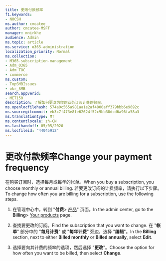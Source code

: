 ```yaml
---
title: 更改付款频率
f1.keywords:
- NOCSH
ms.author: cmcatee
author: cmcatee-MSFT
manager: mnirkhe
audience: Admin
ms.topic: article
ms.service: o365-administration
localization_priority: Normal
ms.collection:
- M365-subscription-management
- Adm_O365
- Adm_TOC
- commerce
ms.custom:
- TopSMBIssues
- okr_SMB
search.appverid:
- MET150
description: 了解如何更改为你的业务订阅计费的频率。
ms.openlocfilehash: 574a0c565a981aa1e2af4800aff379bbb6e9692c
ms.sourcegitcommit: eb3c7f473e8fe62624f52c9bb38dcd6a96fa58a3
ms.translationtype: MT
ms.contentlocale: zh-CN
ms.lasthandoff: 05/05/2020
ms.locfileid: "44045912"
---
```

# <a name="change-your-payment-frequency"></a><span data-ttu-id="880c2-103">更改付款频率</span><span class="sxs-lookup"><span data-stu-id="880c2-103">Change your payment frequency</span></span>

<span data-ttu-id="880c2-104">在购买订阅时，选择每月或每年的帐单。</span><span class="sxs-lookup"><span data-stu-id="880c2-104">When you buy a subscription, you choose monthly or annual billing.</span></span> <span data-ttu-id="880c2-105">若要更改订阅的计费频率，请执行以下步骤。</span><span class="sxs-lookup"><span data-stu-id="880c2-105">To change how often you are billing for a subscription, use the following steps.</span></span>

1. <span data-ttu-id="880c2-106">在管理中心中，转到 "**付费**\> <a href="https://go.microsoft.com/fwlink/p/?linkid=842054" target="_blank">产品</a>" 页面。</span><span class="sxs-lookup"><span data-stu-id="880c2-106">In the admin center, go to the **Billing**\> <a href="https://go.microsoft.com/fwlink/p/?linkid=842054" target="_blank">Your products</a> page.</span></span>

2. <span data-ttu-id="880c2-107">查找要更改的订阅。</span><span class="sxs-lookup"><span data-stu-id="880c2-107">Find the subscription that you want to change.</span></span> <span data-ttu-id="880c2-108">在 "**帐单**" 部分中的 "**每月计费**" 或 "**每年计费**" 旁边，选择 "**编辑**"。</span><span class="sxs-lookup"><span data-stu-id="880c2-108">In the **Billing** section, next to either **Billed monthly** or **Billed annually**, select **Edit**.</span></span>

3. <span data-ttu-id="880c2-109">选择要向其计费的频率的选项，然后选择 "**更改**"。</span><span class="sxs-lookup"><span data-stu-id="880c2-109">Choose the option for how often you want to be billed, then select **Change**.</span></span>